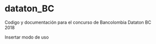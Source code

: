 # dataton_BC
Codigo y documentación para el concurso de Bancolombia Dataton BC 2018

Insertar modo de uso
